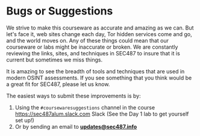 # Bugs or Suggestions

We strive to make this courseware as accurate and amazing as we can. But let's face it, web sites change each day, Tor hidden services come and go, and the world moves on. Any of these things could mean that our courseware or labs might be inaccurate or broken. We are constantly reviewing the links, sites, and techniques in SEC487 to insure that it is current but sometimes we miss things.

It is amazing to see the breadth of tools and techniques that are used in modern OSINT assessments. If you see something that you think would be a great fit for SEC487, please let us know.

The easiest ways to submit these improvements is by:

1. Using the `#coursewaresuggestions` channel in the course https://sec487alum.slack.com Slack (See the Day 1 lab to get yourself set up!)
2. Or by sending an email to **<updates@sec487.info>**